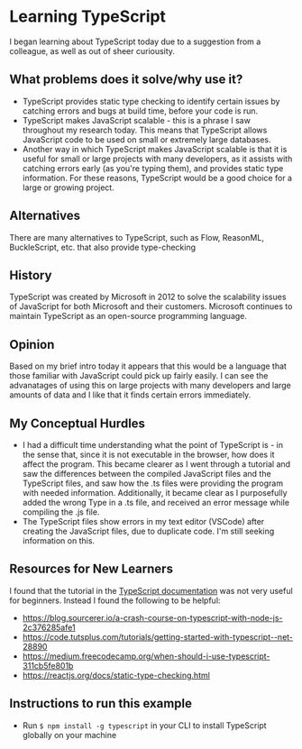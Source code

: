 # Learning TypeScript
I began learning about TypeScript today due to a suggestion from a colleague, as well as out of sheer curiousity.  


## What problems does it solve/why use it?
* TypeScript provides static type checking to identify certain issues by catching errors and bugs at build time, before your code is run.
* TypeScript makes JavaScript scalable - this is a phrase I saw throughout my research today.  This means that TypeScript allows JavaScript code to be used on small or extremely large databases.  
* Another way in which TypeScript makes JavaScript scalable is that it is useful for small or large projects with many developers, as it assists with catching errors early (as you're typing them), and provides static type information.
For these reasons, TypeScript would be a good choice for a large or growing project.


## Alternatives
There are many alternatives to TypeScript, such as Flow, ReasonML, BuckleScript, etc. that also provide type-checking


## History
TypeScript was created by Microsoft in 2012 to solve the scalability issues of JavaScript for both Microsoft and their customers.  Microsoft continues to maintain TypeScript as an open-source programming language.


## Opinion 
Based on my brief intro today it appears that this would be a language that those familiar with JavaScript could pick up fairly easily.  I can see the advanatages of using this on large projects with many developers and large amounts of data and I like that it finds certain errors immediately.


## My Conceptual Hurdles
* I had a difficult time understanding what the point of TypeScript is - in the sense that, since it is not executable in the browser, how does it affect the program. This became clearer as I went through a tutorial and saw the differences between the compiled JavaScript files and the TypeScript files, and saw how the .ts files were providing the program with needed information.  Additionally, it became clear as I purposefully added the wrong Type in a .ts file, and received an error message while compiling the .js file.
* The TypeScript files show errors in my text editor (VSCode) after creating the JavaScript files, due to duplicate code.  I'm still seeking information on this.


## Resources for New Learners
I found that the tutorial in the [TypeScript documentation](https://www.typescriptlang.org/docs/handbook/typescript-in-5-minutes.html) was not very useful for beginners.  Instead I found the following to be helpful:
* https://blog.sourcerer.io/a-crash-course-on-typescript-with-node-js-2c376285afe1
* https://code.tutsplus.com/tutorials/getting-started-with-typescript--net-28890
* https://medium.freecodecamp.org/when-should-i-use-typescript-311cb5fe801b
* https://reactjs.org/docs/static-type-checking.html


## Instructions to run this example
* Run `$ npm install -g typescript` in your CLI to install TypeScript globally on your machine